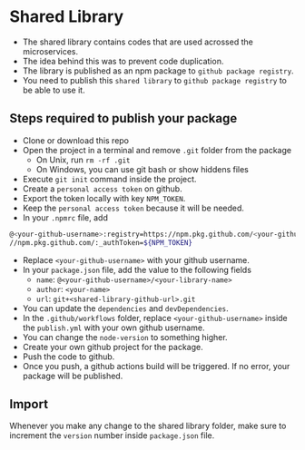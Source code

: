 # Shared Library

- The shared library contains codes that are used acrossed the microservices.
- The idea behind this was to prevent code duplication.
- The library is published as an npm package to `github package registry`.
- You need to publish this `shared library` to `github package registry` to be able to use it.

## Steps required to publish your package

- Clone or download this repo
- Open the project in a terminal and remove `.git` folder from the package
  - On Unix, run `rm -rf .git`
  - On Windows, you can use git bash or show hiddens files
- Execute `git init` command inside the project.
- Create a `personal access token` on github.
- Export the token locally with key `NPM_TOKEN`.
- Keep the `personal access token` because it will be needed.
- In your `.npmrc` file, add

```sh
@<your-github-username>:registry=https://npm.pkg.github.com/<your-github-username>
//npm.pkg.github.com/:_authToken=${NPM_TOKEN}
```

- Replace `<your-github-username>` with your github username.
- In your `package.json` file, add the value to the following fields
  - `name`: `@<your-github-username>/<your-library-name>`
  - `author`: `<your-name>`
  - `url`: `git+<shared-library-github-url>.git`
- You can update the `dependencies` and `devDependencies`.
- In the `.github/workflows` folder, replace `<your-github-username>` inside the `publish.yml` with your own github username.
- You can change the `node-version` to something higher.
- Create your own github project for the package.
- Push the code to github.
- Once you push, a github actions build will be triggered. If no error, your package will be published.

## Import
Whenever you make any change to the shared library folder, make sure to increment the `version` number inside `package.json` file.
